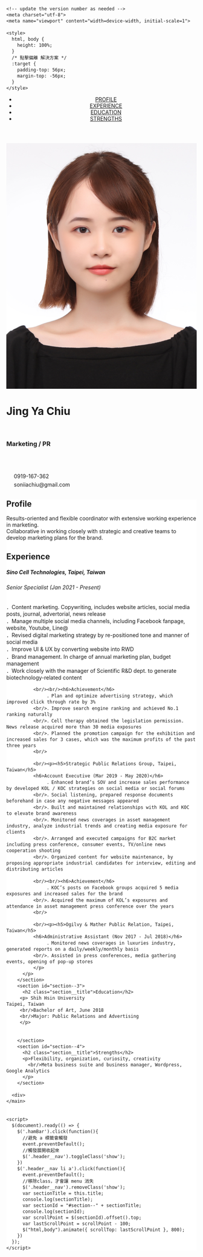 <!DOCTYPE html>
<html>
  <head>
     <!-- bootstrap 載入css, js-->
     <link href="https://cdn.jsdelivr.net/npm/bootstrap@5.1.3/dist/css/bootstrap.min.css" rel="stylesheet" integrity="sha384-1BmE4kWBq78iYhFldvKuhfTAU6auU8tT94WrHftjDbrCEXSU1oBoqyl2QvZ6jIW3" crossorigin="anonymous">
     <script src="https://cdn.jsdelivr.net/npm/bootstrap@5.1.3/dist/js/bootstrap.bundle.min.js" integrity="sha384-ka7Sk0Gln4gmtz2MlQnikT1wXgYsOg+OMhuP+IlRH9sENBO0LRn5q+8nbTov4+1p" crossorigin="anonymous"></script>
     <!-- 載入 jquery -->
     <script src="http://ajax.googleapis.com/ajax/libs/jquery/1.8.0/jquery.min.js"></script>
     <!-- 引入外部檔案的方式 -->
     <script type="text/javascript" src="commonFunc.js"></script>
     <link rel="stylesheet" type="text/css" href="style.css">
     <link rel="stylesheet" href="https://cdn.jsdelivr.net/npm/bootstrap-icons@1.8.1/font/bootstrap-icons.css">
    <title>Sonia's Website</title>
    
    <!-- update the version number as needed -->
    <meta charset="utf-8">
    <meta name="viewport" content="width=device-width, initial-scale=1">

    <style>
      html, body {
        height: 100%;
      }
      /* 點擊偏離 解決方案 */
      :target {
        padding-top: 56px;
        margin-top: -56px;
      }
    </style>
  </head>
  <body>
    <header>
      <ul class="header__nav">
        <li class="nav__item"><a href="#section--1" title="1">PROFILE</a></li>
        <li class="nav__item"><a href="#section--2" title="2">EXPERIENCE</a></li>
        <li class="nav__item"><a href="#section--3" title="3">EDUCATION</a></li>
        <li class="nav__item"><a href="#section--4" title="4">STRENGTHS</a></li>
      </ul>
      <a class="hamBar" href="#">
        <i class="bi bi-list"></i>
      </a>
    </header>
    <main class="main">
      <div class="self_card">
        <img
          class="avatar"
          src="./img/Sonia.jpg"
          alt="Loading error" />
        <div class="self_intro">
          <h1>Jing Ya Chiu</h1>
          <br/>
          <h3>Marketing / PR</h3> 
          <br/>
          <br/>
          <br/>
            <div style="display: flex; flex-direction: row; align-items: center; margin-left: 15px;">
              <i class="bi bi-telephone-inbound"></i>
              <div style="padding-left: 5px;">0919-167-362</div>
            </div>
            <div style="display: flex; flex-direction: row; align-items: center; margin-left: 15px; margin-top: 5px;">
              <i class="bi bi-envelope"></i>
              <div style="padding-left: 5px;">soniiachiu@gmail.com</div>
            </div>
        </div>
      </div>
      <div class="content" style="background-color: white;">
        <section id="section--1">
          <h2 class="section__title">Profile</h2>
          <p>Results-oriented and flexible coordinator with extensive working experience in marketing. 
            <br/>Collaborative in working closely with strategic and creative teams to develop marketing plans for the brand.</p>
        </section>
        <section id="section--2">
          <h2 class="section__title">Experience</h2>
          <p>
            <p><h5>Sino Cell Technologies, Taipei, Taiwan</h5>
              <h6>Senior Specialist (Jan 2021 - Present)</h6>
                  ．Content marketing. Copywriting, includes website articles, social media posts, journal, advertorial, news release
              <br/>．Manage multiple social media channels, including Facebook fanpage, website, Youtube, Line@ 
              <br/>．Revised digital marketing strategy by re-positioned tone and manner of social media
              <br/>．Improve UI & UX by converting website into RWD
              <br/>．Brand management. In charge of annual marketing plan, budget management
              <br/>．Work closely with the manager of Scientific R&D dept. to generate biotechnology-related content 
              
              <br/><br/><h6>Achievement</h6>
                   ．Plan and optimize advertising strategy, which improved click through rate by 3% 
              <br/>．Improve search engine ranking and achieved No.1 ranking naturally
              <br/>．Cell therapy obtained the legislation permission. News release acquired more than 30 media exposures
              <br/>．Planned the promotion campaign for the exhibition and increased sales for 3 cases, which was the maximum profits of the past three years
              <br/>
    
              <br/><p><h5>Strategic Public Relations Group, Taipei, Taiwan</h5>
              <h6>Account Executive (Mar 2019 - May 2020)</h6>
                   ．Enhanced brand’s SOV and increase sales performance by developed KOL / KOC strategies on social media or social forums
              <br/>．Social listening, prepared response documents beforehand in case any negative messages appeared
              <br/>．Built and maintained relationships with KOL and KOC to elevate brand awareness 
              <br/>．Monitored news coverages in asset management industry, analyze industrial trends and creating media exposure for clients
              <br/>．Arranged and executed campaigns for B2C market including press conference, consumer events, TV/online news cooperation shooting
              <br/>．Organized content for website maintenance, by proposing appropriate industrial candidates for interview, editing and distributing articles
            
              <br/><br/><h6>Achievement</h6>
                   ．KOC’s posts on Facebook groups acquired 5 media exposures and increased sales for the brand
              <br/>．Acquired the maximum of KOL’s exposures and attendance in asset management press conference over the years
              <br/>
    
              <br/><p><h5>Ogilvy & Mather Public Relation, Taipei, Taiwan</h5> 
              <h6>Administrative Assistant (Nov 2017 - Jul 2018)</h6>
                   ．Monitored news coverages in luxuries industry, generated reports on a daily/weekly/monthly basis
              <br/>．Assisted in press conferences, media gathering events, opening of pop-up stores
              </p>
          </p>
        </section>
        <section id="section--3">
          <h2 class="section__title">Education</h2>
         <p> Shih Hsin University                                                                                                                        Taipei, Taiwan
         <br/>Bachelor of Art, June 2018	
         <br/>Major: Public Relations and Advertising
         </p>
         
          
        </section>
        <section id="section--4">
          <h2 class="section__title">Strengths</h2>
          <p>Flexibility, organization, curiosity, creativity
            <br/>Meta business suite and business manager, Wordpress, Google Analytics
          </p>
        </section>
        
      <div>
    </main>

       
    <script>
      $(document).ready(() => {
        $('.hamBar').click(function(){
          //避免 a 標籤會觸發
          event.preventDefault();
          //觸發展開收起來
          $('.header__nav').toggleClass('show');  
        })
        $('.header__nav li a').click(function(){
          event.preventDefault();
          //移除class，才會讓 menu 消失
          $('.header__nav').removeClass('show');
          var sectionTitle = this.title;
          console.log(sectionTitle);
          var sectionId = "#section--" + sectionTitle;
          console.log(sectionId);
          var scrollPoint = $(sectionId).offset().top;
          var lastScrollPoint = scrollPoint - 100;
          $("html,body").animate({ scrollTop: lastScrollPoint }, 800);
        })
      });
    </script>
  </body>
</html>
